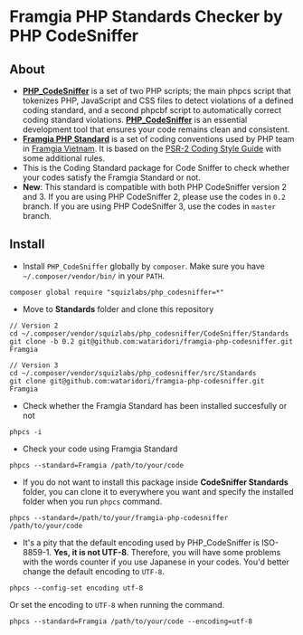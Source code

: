# Framgia PHP Standards Checker by PHP CodeSniffer

## About
- **[PHP_CodeSniffer](https://github.com/squizlabs/PHP_CodeSniffer)** is a set of two PHP scripts; the main phpcs script that tokenizes PHP, JavaScript and CSS files to detect violations of a defined coding standard, and a second phpcbf script to automatically correct coding standard violations. **[PHP_CodeSniffer](https://github.com/squizlabs/PHP_CodeSniffer)** is an essential development tool that ensures your code remains clean and consistent.
- **[Framgia PHP Standard](https://github.com/framgia/coding-standards/blob/master/eng/README.md#php)** is a set of coding conventions used by PHP team in [Framgia Vietnam](http://framgia.vn/). It is based on the [PSR-2 Coding Style Guide](https://github.com/php-fig/fig-standards/blob/master/accepted/PSR-2-coding-style-guide.md) with some additional rules.
- This is the Coding Standard package for Code Sniffer to check whether your codes satisfy the Framgia Standard or not.
- **New**: This standard is compatible with both PHP CodeSniffer version 2 and 3. If you are using PHP CodeSniffer 2, please use the codes in `0.2` branch. If you are using PHP CodeSniffer 3, use the codes in `master` branch.

## Install
- Install `PHP_CodeSniffer` globally by `composer`. Make sure you have `~/.composer/vendor/bin/` in your `PATH`.
```
composer global require "squizlabs/php_codesniffer=*"
```
- Move to **Standards** folder and clone this repository
```
// Version 2
cd ~/.composer/vendor/squizlabs/php_codesniffer/CodeSniffer/Standards
git clone -b 0.2 git@github.com:wataridori/framgia-php-codesniffer.git Framgia

// Version 3
cd ~/.composer/vendor/squizlabs/php_codesniffer/src/Standards
git clone git@github.com:wataridori/framgia-php-codesniffer.git Framgia
```
- Check whether the Framgia Standard has been installed succesfully or not
```
phpcs -i
```
- Check your code using Framgia Standard
```
phpcs --standard=Framgia /path/to/your/code
```
- If you do not want to install this package inside **CodeSniffer Standards** folder, you can clone it to everywhere you want and specify the installed folder when you run `phpcs` command.
```
phpcs --standard=/path/to/your/framgia-php-codesniffer /path/to/your/code
```
- It's a pity that the default encoding used by PHP_CodeSniffer is ISO-8859-1. **Yes, it is not UTF-8**.
Therefore, you will have some problems with the words counter if you use Japanese in your codes.
You'd better change the default encoding to `UTF-8`.
```
phpcs --config-set encoding utf-8
```
Or set the encoding to `UTF-8` when running the command.
```
phpcs --standard=Framgia /path/to/your/code --encoding=utf-8
```
